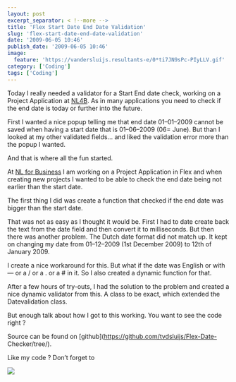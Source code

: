 ```yaml
---
layout: post
excerpt_separator: < !--more -->
title: 'Flex Start Date End Date Validation'
slug: 'flex-start-date-end-date-validation'
date: '2009-06-05 10:46'
publish_date: '2009-06-05 10:46'
image:
  feature: 'https://vandersluijs.resultants-e/0*ti7JN9sPc-PIyLLV.gif'
category: ['Coding']
tags: ['Coding']
---
```

Today I really needed a validator for a Start End date check, working on a
Project Application at [NL4B](http://www.nl4b.com/). As in many applications
you need to check if the end date is today or further into the future.  
  
First I wanted a nice popup telling me that end date 01–01–2009 cannot be
saved when having a start date that is 01–06–2009 (06= June). But than I
looked at my other validated fields… and liked the validation error more than
the popup I wanted.  
  
And that is where all the fun started.  
  
  
  
At [NL for Business](http://www.nl4b.com/ "NL For Business") I am working on a
Project Application in Flex and when creating new projects I wanted to be able
to check the end date being not earlier than the start date.  
  
The first thing I did was create a function that checked if the end date was
bigger than the start date.  
  
That was not as easy as I thought it would be. First I had to date create back
the text from the date field and then convert it to milliseconds. But then
there was another problem. The Dutch date format did not match up. It kept on
changing my date from 01–12–2009 (1st December 2009) to 12th of January 2009.  
  
I create a nice workaround for this. But what if the date was English or with
— or a / or a . or a # in it. So I also created a dynamic function for that.  
  
After a few hours of try-outs, I had the solution to the problem and created a
nice dynamic validator from this. A class to be exact, which extended the
Datevalidation class.  
  
But enough talk about how I got to this working. You want to see the code
right ?

Source can be found on [github](https://github.com/tvdsluijs/Flex-Date-
Checker/tree/).  
  
Like my code ? Don’t forget to

![](https://vandersluijs.resultants-e/0*ti7JN9sPc-PIyLLV.gif)

